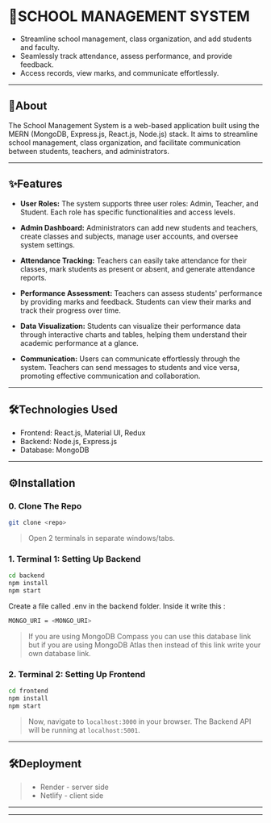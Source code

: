 # 🏫SCHOOL MANAGEMENT SYSTEM

- Streamline school management, class organization, and add students and faculty.<br>
- Seamlessly track attendance, assess performance, and provide feedback. <br>
- Access records, view marks, and communicate effortlessly.

---

## 📄About

The School Management System is a web-based application built using the MERN (MongoDB, Express.js, React.js, Node.js) stack. It aims to streamline school management, class organization, and facilitate communication between students, teachers, and administrators.

---

## ✨Features

- **User Roles:** The system supports three user roles: Admin, Teacher, and Student. Each role has specific functionalities and access levels.

- **Admin Dashboard:** Administrators can add new students and teachers, create classes and subjects, manage user accounts, and oversee system settings.

- **Attendance Tracking:** Teachers can easily take attendance for their classes, mark students as present or absent, and generate attendance reports.

- **Performance Assessment:** Teachers can assess students' performance by providing marks and feedback. Students can view their marks and track their progress over time.

- **Data Visualization:** Students can visualize their performance data through interactive charts and tables, helping them understand their academic performance at a glance.

- **Communication:** Users can communicate effortlessly through the system. Teachers can send messages to students and vice versa, promoting effective communication and collaboration.

---

## 🛠️Technologies Used

- Frontend: React.js, Material UI, Redux
- Backend: Node.js, Express.js
- Database: MongoDB

---

## ⚙️Installation

### 0. Clone The Repo
```sh
git clone <repo>
```
> Open 2 terminals in separate windows/tabs.

### 1. Terminal 1: Setting Up Backend 
```sh
cd backend
npm install
npm start
```

Create a file called .env in the backend folder.
Inside it write this :

```sh
MONGO_URI = <MONGO_URI>
```
> If you are using MongoDB Compass you can use this database link but if you are using MongoDB Atlas then instead of this link write your own database link.

### 2. Terminal 2: Setting Up Frontend
```sh
cd frontend
npm install
npm start
```
> Now, navigate to `localhost:3000` in your browser. 
The Backend API will be running at `localhost:5001`.

---

## 🛠️Deployment
> - Render - server side
> - Netlify - client side

---
---
